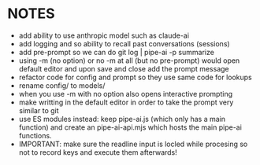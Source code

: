 # NOTES

- add ability to use anthropic model such as claude-ai
- add logging and so ability to recall past conversations (sessions)
- add pre-prompt so we can do git log | pipe-ai -p summarize
- using -m (no option) or no -m at all (but no pre-prompt) would open default editor
and upon save and close add the prompt message
- refactor code for config and prompt so they use same code for lookups
- rename config/ to models/
- when you use -m with no option also opens interactive prompting
- make writting in the default editor in order to take the prompt very similar to git 
- use ES modules instead: keep pipe-ai.js (which only has a main function) and create an pipe-ai-api.mjs which hosts the main pipe-ai functions.
- IMPORTANT: make sure the readline input is locled while procesing so not to record keys and execute them afterwards!
